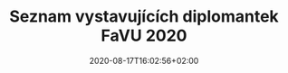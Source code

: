 ---
title: "Seznam vystavujících diplomantek FaVU 2020"
shortTitle: "Diplomantky 2020"
date: 2020-08-17T16:02:56+02:00
draft: false
weight: 4

url: "2020"
aliases : [
  "diplomantky"
]
---